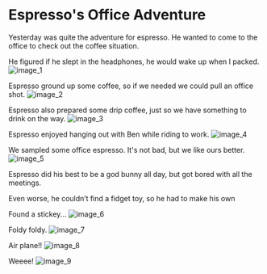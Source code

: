 # Espresso's Office Adventure

Yesterday was quite the adventure for espresso. He wanted to come to the office to check out the coffee situation.

He figured if he slept in the headphones, he would wake up when I packed.
![image_1](pictures/image_1.jpg)
<div style="page-break-after: always;"></div>

Espresso ground up some coffee, so if we needed we could pull an office shot.
![image_2](pictures/image_2.jpg)
<div style="page-break-after: always;"></div>

Espresso also prepared some drip coffee, just so we have something to drink on the way.
![image_3](pictures/image_3.jpg)
<div style="page-break-after: always;"></div>

Espresso enjoyed hanging out with Ben while riding to work.
![image_4](pictures/image_4.jpg)
<div style="page-break-after: always;"></div>

We sampled some office espresso. It's not bad, but we like ours better.
![image_5](pictures/image_5.jpg)
<div style="page-break-after: always;"></div>

Espresso did his best to be a god bunny all day, but got bored with all the meetings.

Even worse, he couldn’t find a fidget toy, so he had to make his own

Found a stickey...
![image_6](pictures/image_6.jpg)
<div style="page-break-after: always;"></div>

Foldy foldy.
![image_7](pictures/image_7.jpg)
<div style="page-break-after: always;"></div>

Air plane!!
![image_8](pictures/image_8.jpg)
<div style="page-break-after: always;"></div>

Weeee!
![image_9](pictures/image_9.jpg)
<div style="page-break-after: always;"></div>

<div style="page-break-after: always;"></div>